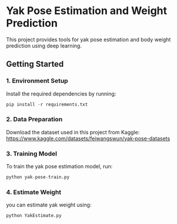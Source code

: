 # Yak Pose Estimation and Weight Prediction

This project provides tools for yak pose estimation and body weight prediction using deep learning.

## Getting Started

### 1. Environment Setup
Install the required dependencies by running:
```python
pip install -r requirements.txt
```
### 2. Data Preparation
Download the dataset used in this project from Kaggle:
https://www.kaggle.com/datasets/feiwangswun/yak-pose-datasets

### 3. Training Model
To train the yak pose estimation model, run:
```python
python yak-pose-train.py
```
### 4. Estimate Weight
you can estimate yak weight using:
```python
python YakEstimate.py
```
